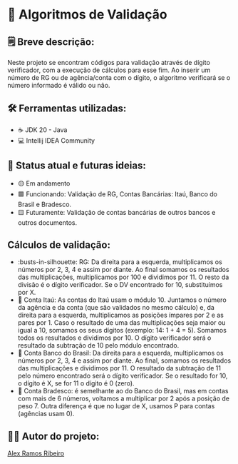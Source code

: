 # 🛂 Algoritmos de Validação

## 🗒️ Breve descrição:
Neste projeto se encontram códigos para validação através de dígito verificador, com a execução de cálculos para esse fim. Ao inserir um número de RG ou de agência/conta com o dígito, o algoritmo verificará se o número informado é válido ou não.

## 🛠️ Ferramentas utilizadas:
* ☕ JDK 20 - Java
* 💻 Intellij IDEA Community

## 🚥 Status atual e futuras ideias:
* 🟡 Em andamento
* 🟩 Funcionando: Validação de RG, Contas Bancárias: Itaú, Banco do Brasil e Bradesco.
* 🟨 Futuramente: Validação de contas bancárias de outros bancos e outros documentos.

## Cálculos de validação:
* :busts-in-silhouette: RG: Da direita para a esquerda, multiplicamos os números por 2, 3, 4 e assim por diante. Ao final somamos os resultados das multiplicações, multiplicamos por 100 e dividimos por 11. O resto da divisão é o dígito verificador. Se o DV encontrado for 10, substituímos por X.
* :bank: Conta Itaú: As contas do Itaú usam o módulo 10. Juntamos o número da agência e da conta (que são validados no mesmo cálculo) e, da direita para a esquerda, multiplicamos as posições ímpares por 2 e as pares por 1. Caso o resultado de uma das multiplicações seja maior ou igual a 10, somamos os seus dígitos (exemplo: 14: 1 + 4 = 5). Somamos todos os resultados e dividimos por 10. O dígito verificador será o resultado da subtração de 10 pelo módulo encontrado.
* :bank: Conta Banco do Brasil: Da direita para a esquerda, multiplicamos os números por 2, 3, 4 e assim por diante. Ao final, somamos os resultados das multiplicações e dividimos por 11. O resultado da subtração de 11 pelo número encontrado será o dígito verificador. Se o resultado for 10, o dígito é X, se for 11 o dígito é 0 (zero).
* :bank: Conta Bradesco: é semelhante ao do Banco do Brasil, mas em contas com mais de 6 números, voltamos a multiplicar por 2 após a posição de peso 7. Outra diferença é que no lugar de X, usamos P para contas (agências usam 0).

## 👷‍♂️ Autor do projeto:
[Alex Ramos Ribeiro](https://alexrribeiro.github.io/curriculum)
